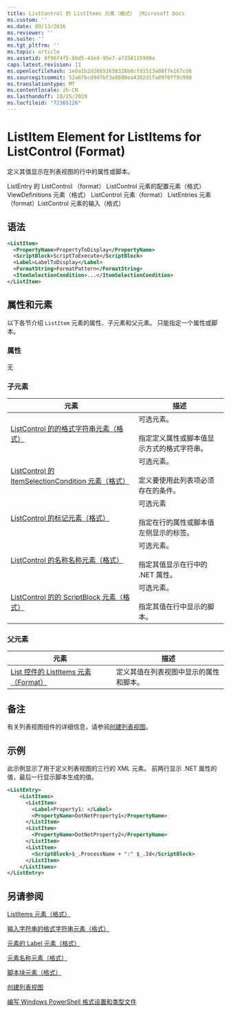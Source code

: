 ```yaml
---
title: ListControl 的 ListItems 元素（格式） |Microsoft Docs
ms.custom: ''
ms.date: 09/13/2016
ms.reviewer: ''
ms.suite: ''
ms.tgt_pltfrm: ''
ms.topic: article
ms.assetid: 0f96f4f5-8bd5-43ed-95e7-a7358115999a
caps.latest.revision: 11
ms.openlocfilehash: 1e0a1b2d20853650328b8cfd1513a08f7e167cd6
ms.sourcegitcommit: 52a67bcd9d7bf3e8600ea4302d1fa8970ff9c998
ms.translationtype: MT
ms.contentlocale: zh-CN
ms.lasthandoff: 10/15/2019
ms.locfileid: "72365126"
---
```

# <a name="listitem-element-for-listitems-for-listcontrol-format"></a>ListItem Element for ListItems for ListControl (Format)

定义其值显示在列表视图的行中的属性或脚本。

ListEntry 的 ListControl （format） ListControl 元素的配置元素（格式） ViewDefinitions 元素（格式） ListControl 元素（format） ListEntries 元素（format）ListControl 元素的输入（格式）

## <a name="syntax"></a>语法

```xml
<ListItem>
  <PropertyName>PropertyToDisplay</PropertyName>
  <ScriptBlock>ScriptToExecute</ScriptBlock>
  <Label>LabelToDisplay</Label>
  <FormatString>FormatPattern</FormatString>
  <ItemSelectionCondition>...</ItemSelectionCondition>
</ListItem>
```

## <a name="attributes-and-elements"></a>属性和元素

以下各节介绍 `ListItem` 元素的属性、子元素和父元素。 只能指定一个属性或脚本。

### <a name="attributes"></a>属性

无

### <a name="child-elements"></a>子元素

|元素|描述|
|-------------|-----------------|
|[ListControl 的的格式字符串元素（格式）](./formatstring-element-for-listitem-for-listcontrol-format.md)|可选元素。<br /><br /> 指定定义属性或脚本值显示方式的格式字符串。|
|[ListControl 的 ItemSelectionCondition 元素（格式）](./itemselectioncondition-element-for-listitem-for-listcontrol-format.md)|可选元素。<br /><br /> 定义要使用此列表项必须存在的条件。|
|[ListControl 的标记元素（格式）](./label-element-for-listitem-for-listcontrol-format.md)|可选元素<br /><br /> 指定在行的属性或脚本值左侧显示的标签。|
|[ListControl 的名称名称元素（格式）](./propertyname-element-for-listitem-for-listcontrol-format.md)|可选元素。<br /><br /> 指定其值显示在行中的 .NET 属性。|
|[ListControl 的的 ScriptBlock 元素（格式）](./scriptblock-element-for-listitem-for-listcontrol-format.md)|可选元素。<br /><br /> 指定其值在行中显示的脚本。|

### <a name="parent-elements"></a>父元素

|元素|描述|
|-------------|-----------------|
|[List 控件的 ListItems 元素（Format）](./listitems-element-for-listentry-for-listcontrol-format.md)|定义其值在列表视图中显示的属性和脚本。|

## <a name="remarks"></a>备注

有关列表视图组件的详细信息，请参阅[创建列表视图](./creating-a-list-view.md)。

## <a name="example"></a>示例

此示例显示了用于定义列表视图的三行的 XML 元素。 前两行显示 .NET 属性的值，最后一行显示脚本生成的值。

```xml
<ListEntry>
    <ListItems>
      <ListItem>
        <Label>Property1: </Label>
        <PropertyName>DotNetProperty1</PropertyName>
      </ListItem>
      <ListItem>
        <PropertyName>DotNetProperty2</PropertyName>
      </ListItem>
      <ListItem>
        <ScriptBlock>$_.ProcessName + ":" $_.Id</ScriptBlock>
      </ListItem>
    </ListItems>
</ListEntry>

```

## <a name="see-also"></a>另请参阅

[ListItems 元素（格式）](./listitems-element-for-listentry-for-listcontrol-format.md)

[输入字符串的格式字符串元素（格式）](./formatstring-element-for-listitem-for-listcontrol-format.md)

[元素的 Label 元素（格式）](./label-element-for-listitem-for-listcontrol-format.md)

[元素名称元素（格式）](./propertyname-element-for-listitem-for-listcontrol-format.md)

[脚本块元素（格式）](./scriptblock-element-for-listitem-for-listcontrol-format.md)

[创建列表视图](./creating-a-list-view.md)

[编写 Windows PowerShell 格式设置和类型文件](./writing-a-powershell-formatting-file.md)
